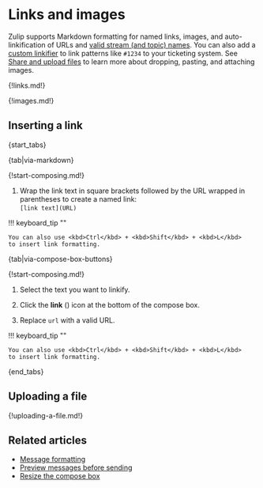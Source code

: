 # Links and images

Zulip supports Markdown formatting for named links, images, and auto-linkification
of URLs and [valid stream (and topic) names][link-to-conversation]. You can also
add a [custom linkifier](/help/add-a-custom-linkifier) to link patterns like
`#1234` to your ticketing system.
See [Share and upload files](/help/share-and-upload-files) to learn more about
dropping, pasting, and attaching images.

[link-to-conversation]: /help/link-to-a-message-or-conversation

{!links.md!}

{!images.md!}

## Inserting a link

{start_tabs}

{tab|via-markdown}

{!start-composing.md!}

1. Wrap the link text in square brackets followed by the URL
   wrapped in parentheses to create a named link:  
   `[link text](URL)`

!!! keyboard_tip ""

    You can also use <kbd>Ctrl</kbd> + <kbd>Shift</kbd> + <kbd>L</kbd>
    to insert link formatting.

{tab|via-compose-box-buttons}

{!start-composing.md!}

1. Select the text you want to linkify.

1. Click the **link** (<i class="fa fa-link"></i>) icon at the
   bottom of the compose box.

1. Replace `url` with a valid URL.

!!! keyboard_tip ""

    You can also use <kbd>Ctrl</kbd> + <kbd>Shift</kbd> + <kbd>L</kbd>
    to insert link formatting.

{end_tabs}

## Uploading a file

{!uploading-a-file.md!}

## Related articles

* [Message formatting](/help/format-your-message-using-markdown)
* [Preview messages before sending](/help/preview-your-message-before-sending)
* [Resize the compose box](/help/resize-the-compose-box)
